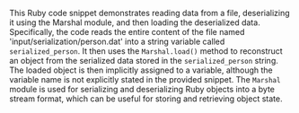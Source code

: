 This Ruby code snippet demonstrates reading data from a file, deserializing it using the Marshal module, and then loading the deserialized data. Specifically, the code reads the entire content of the file named 'input/serialization/person.dat' into a string variable called `serialized_person`.  It then uses the `Marshal.load()` method to reconstruct an object from the serialized data stored in the `serialized_person` string. The loaded object is then implicitly assigned to a variable, although the variable name is not explicitly stated in the provided snippet.  The `Marshal` module is used for serializing and deserializing Ruby objects into a byte stream format, which can be useful for storing and retrieving object state.




